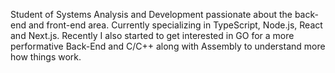 Student of Systems Analysis and Development passionate about the back-end and front-end area. Currently specializing in TypeScript, Node.js, React and Next.js. Recently I also started to get interested in GO for a more performative Back-End and C/C++ along with Assembly to understand more how things work.
